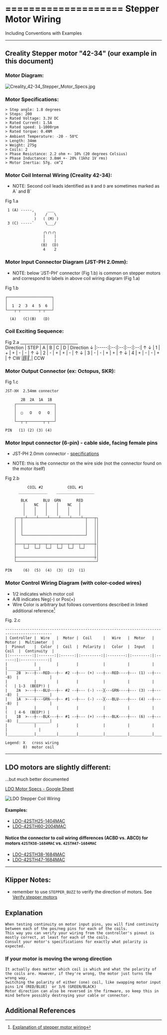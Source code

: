 ====================
Stepper Motor Wiring
====================

Including Conventions with Examples


*******************************************************************************


## Creality Stepper motor "42-34"  (our example in this document)

### Motor Diagram:

![Creality_42-34_Stepper_Motor_Specs.jpg](./resources/Creality_42-34_Stepper_Motor_Specs.jpg)

### Motor Specifications:

    > Step angle: 1.8 degrees
    > Steps: 200
    > Rated Voltage: 3.3V DC
    > Rated Current: 1.5A
    > Rated speed: 1-1000rpm
    > Rated torque: 0.4NM
    > Ambient Temperature: -20 - 50℃
    > Length: 34mm
    > Weight: 275g
    > Coils: 2
    > Phase Resistance: 2.2 ohm +- 10% (20 degrees Celsius)
    > Phase Inductance: 3.8mH +- 20% (1khz 1V rms)
    > Motor Inertia: 57g. cm^2

### Motor Coil Internal Wiring (Creality 42-34):

 + NOTE: Second coil leads identified as `B` and `D` are sometimes marked as A\` and B\`

Fig 1.a

     1 (A) -----,      ___
                 )    /   \
                 )   ( (M) )
     3 (C) -----`     \___/
              
                     ╭╮╭╮╭╮
                     |    |
                     |    |
                    (B)  (D)
                     4    2

### Motor Input Connector Diagram (JST-PH 2.0mm):

+ NOTE: below 'JST-PH' connector (Fig 1.b) is common on stepper motors and
        correspond to labels in above coil wiring diagram (Fig 1.a)

Fig 1.b

    ┌────────────────────┐
    │                    │
    │  1  2  3  4  5  6  │
    └───┬─┬────────┬─┬───┘

      (A)   (C)(B)   (D)


### Coil Exciting Sequence:

Fig 2.a
               _____________________________    
    Direction  | STEP  | A  | B  | C  | D  |  Direction
        ↓      |:-----:|:--:|:--:|:--:|:--:|      ↑
        ↓      |  1    | +  | +  | -  | -  |      ↑
        ↓      |  2    | -  | +  | +  | -  |      ↑
        ↓      |  3    | -  | -  | +  | +  |      ↑
        ↓      |  4    | +  | -  | -  | +  |      ↑
       CW      |_______|____|____|____|____|     CCW


### Motor Output Connector (ex: Octopus, SKR):

Fig 1.c

    JST-XH  2.54mm connector

           2B  2A  1A  1B
        ┌─────────────────┐
        │                 │
        │  ▢   O   O   O  │
        │                 │
        └──┬─┬───────┬─┬──┘

    PIN   (1) (2) (3) (4)


### Motor Input connector (6-pin) - cable side, facing female pins

+ JST-PH  2.0mm connector - [specifications](../resources/JST-PH-connector-datasheet.pdf)

+ NOTE: this is the connector on the wire side (not the connector found on the motor itself)

Fig 2.b

              COIL #2           COIL #1
          _____________    _________________

           BLK       BLU  GRN       RED
            │    NC   │    │    NC   │
            │    │    │    │    │    │
            │    │    │    │    │    │
        ┌──┬─┴────┴────┴────┴────┴────┴─┬───┬┐
        │  │                            │   ││
        │  │                            │   ││
        │  │                            │   ││
        │  └────────────────────────────┘   ││
        │                                   ││
        ├───┬─┬──┬─┬──┬─┬──┬─┬──┬─┬──┬─┬────┼│
        │   └─┘  └─┘  └─┘  └─┘  └─┘  └─┘    ││
        │                                   ││
        ├───────────────────────────────────┼│
        └────────────────────────────────────┘

    PIN     (6)  (5)  (4)  (3)  (2)  (1) 


### Motor Control Wiring Diagram (with color-coded wires)

* 1/2 indicates which motor coil
* A/B indicates Neg(-) or Pos(+)
* Wire Color is arbitrary but follows conventions described in linked additional reference[^1]

Fig. 2.c

    -------------------------------------------------------------------------------------------
    | Controller |  Wire   |  Motor |  Coil     |   Wire   |  Motor   |  Motor |  Multimeter  |
    |  Pinout    |  Color  |  Coil  |  Polarity |   Color  |  Input   |  Coil  |  Continuity  |
    |:----------:|:-------:|:------:|:---------:|:--------:|:--------:|:------:|:------------:|
    |            |         |        |           |          |          |        |______________|
    |    2B  >---┼---RED---┼-- #2 --┼--- (+) ---┼---RED----┼--- (1) --┼----8)  |              |
    |            |         |        |           |          |          |    (   | 1-3  (BEEP!) |
    |    2A  >---┼---BLU---┼-- #2 --┼--- (-) ---╳---GRN----┼--- (3) --┼----8)  |______________|
    |    1A  >---┼---GRN---┼-- #1 --┼--- (-) ---╳---BLU----┼--- (4) --┼----8)  |              |
    |            |         |        |           |          |          |    (   | 4-6  (BEEP!) |
    |    1B  >---┼---BLK---┼-- #1 --┼--- (+) ---┼---BLK----┼--- (6) --┼----8)  |______________|
    |            |         |        |           |          |          |        |              |
    |____________|_________|________|___________|__________|__________|________|______________|

    Legend: X   cross wiring
            8)  motor coil

----

## LDO motors are slightly different:
...but much better documented

[LDO Motor Specs - Google Sheet](https://docs.google.com/spreadsheets/d/1pF3C6IbiJz44WxOxgQQkXBXwV3a6IzvVz9nmk3owrdM/view)

![LDO Stepper Coil Wiring](./resources/LDO-35STH52-1504AHVRN.png)

#### Examples:
+ [LDO-42STH25-1404MAC](./resources/LDO-42STH25-1404MAC_TIM_RevA.pdf)
+ [LDO-42STH60-2004MAC](./resources/LDO-42STH60-2004MAC_RC_RevB.pdf)

#### Notice the connector to coil wiring differences (ACBD vs. ABCD) for motors `42STH38-1684MAC` vs. `42STH47-1684MAC`
+ [LDO-42STH38-1684MAC](./resources/LDO-42STH38-1684MAC_TIM_RevA.pdf)
+ [LDO-42STH47-1684MAC](./resources/LDO-42STH47-1684MAC_RevA_9f61050a-7275-4b98-a6c5-9f28bd0cb2b7.pdf)


----

## Klipper Notes:

* remember to use `STEPPER_BUZZ` to verify the direction of motors.  See [Verify stepper motors](https://www.klipper3d.org/Config_checks.html?h=stepper#verify-stepper-motors)


## Explanation

    When testing continuity on motor input pins, you will find continuity between each of the pos/neg pins for each of the coils.
    This way you can verify your wiring from the controller's pinout is mostly correct, at least for each of the coils.
    Consult your motor's specifications for exactly what polarity is expected.


### If your motor is moving the wrong direction

    It actually does matter which coil is which and what the polarity of the coils are. However, if they're wrong, the motor just turns the wrong way, 
    Switching the polarity of either (one) coil, like swapping motor input pins 1/4 (RED/BLUE)  or 3/6 (GREEN/BLACK)
    Motor direction can also be reversed in the firmware, so keep this in mind before possibly destroying your cable or connector.


## Additional References

[^1]: [Explanation of stepper motor wiring](https://caggius.wordpress.com/stepper-motor-wiring-conventions/)
[^2]: [Make 'n' Print - Stepper Motor Wiring](https://www.makenprint.uk/3d-printing/3d-printing-guides/3d-printer-mainboard-installation-guides/btt-skr-mini-e3-v3-guides/btt-skr-mini-e3-v3-setup-guide/#steppermotorwiring)
[^3]: [Reddit - Don't fry your mainboard with inappropriately wired X2.54 stepper motor connectors!](https://www.reddit.com/r/ender3/comments/dgunne/dont_fry_your_mainboard_with_inappropriately/)



